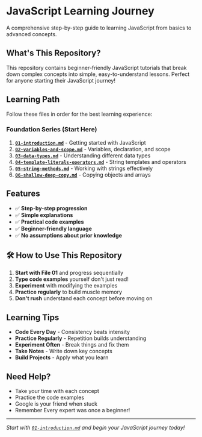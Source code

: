 # JavaScript Learning Journey

A comprehensive step-by-step guide to learning JavaScript from basics to advanced concepts.

## What's This Repository?

This repository contains beginner-friendly JavaScript tutorials that break down complex concepts into simple, easy-to-understand lessons. Perfect for anyone starting their JavaScript journey!

## Learning Path

Follow these files in order for the best learning experience:

### Foundation Series (Start Here)

1. **[`01-introduction.md`](01-introduction.md)** - Getting started with JavaScript
2. **[`02-variables-and-scope.md`](02-variables-and-scope.md)** - Variables, declaration, and scope
3. **[`03-data-types.md`](03-data-types.md)** - Understanding different data types
4. **[`04-template-literals-operators.md`](04-template-literals-operators.md)** - String templates and operators
5. **[`05-string-methods.md`](05-string-methods.md)** - Working with strings effectively
6. **[`06-shallow-deep-copy.md`](06-shallow-deep-copy.md)** - Copying objects and arrays


## Features

- ✅ **Step-by-step progression**
- ✅ **Simple explanations**
- ✅ **Practical code examples**
- ✅ **Beginner-friendly language**
- ✅ **No assumptions about prior knowledge**

## 🛠 How to Use This Repository

1. **Start with File 01** and progress sequentially
2. **Type code examples** yourself don't just read!
3. **Experiment** with modifying the examples
4. **Practice regularly** to build muscle memory
5. **Don't rush** understand each concept before moving on

## Learning Tips

- **Code Every Day** - Consistency beats intensity
- **Practice Regularly** - Repetition builds understanding
- **Experiment Often** - Break things and fix them
- **Take Notes** - Write down key concepts
- **Build Projects** - Apply what you learn


## Need Help?

- Take your time with each concept
- Practice the code examples
- Google is your friend when stuck
- Remember Every expert was once a beginner!



---
*Start with [`01-introduction.md`](01-introduction.md) and begin your JavaScript journey today!*